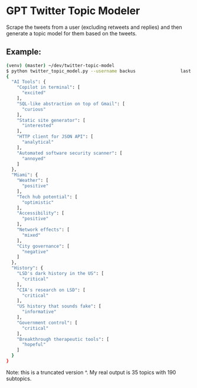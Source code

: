 # GPT Twitter Topic Modeler

Scrape the tweets from a user (excluding retweets and replies) and then generate a topic model for them based on the tweets.

## Example:

```sh
(venv) (master) ~/dev/twitter-topic-model
$ python twitter_topic_model.py --username backus                 last exit code = 130
{
  "AI Tools": {
    "Copilot in terminal": [
      "excited"
    ],
    "SQL-like abstraction on top of Gmail": [
      "curious"
    ],
    "Static site generator": [
      "interested"
    ],
    "HTTP client for JSON API": [
      "analytical"
    ],
    "Automated software security scanner": [
      "annoyed"
    ]
  },
  "Miami": {
    "Weather": [
      "positive"
    ],
    "Tech hub potential": [
      "optimistic"
    ],
    "Accessibility": [
      "positive"
    ],
    "Network effects": [
      "mixed"
    ],
    "City governance": [
      "negative"
    ]
  },
  "History": {
    "LSD's dark history in the US": [
      "critical"
    ],
    "CIA's research on LSD": [
      "critical"
    ],
    "US history that sounds fake": [
      "informative"
    ],
    "Government control": [
      "critical"
    ],
    "Breakthrough therapeutic tools": [
      "hopeful"
    ]
  }
}
```

Note: this is a truncated version ^. My real output is 35 topics with 190 subtopics.
